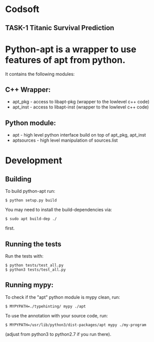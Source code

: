 # Codsoft
TASK-1 Titanic Survival Prediction
----------------------------------------------------------------------------------------------------------------------------------------------------------
# Python-apt is a wrapper to use features of apt from python.

It contains the following modules:

## C++ Wrapper:

* apt_pkg - access to libapt-pkg (wrapper to the lowlevel c++ code)
* apt_inst - access to libapt-inst (wrapper to the lowlevel c++ code)

## Python module:

* apt - high level python interface build on top of apt_pkg, apt_inst
* aptsources - high level manipulation of sources.list


# Development

## Building

To build python-apt run:
```
$ python setup.py build
```
You may need to install the build-dependencies via:
```
$ sudo apt build-dep ./
```
first.

## Running the tests

Run the tests with:
```
$ python tests/test_all.py
$ python3 tests/test_all.py
```

## Running mypy:

To check if the "apt" python module is mypy clean, run:
```
$ MYPYPATH=./typehinting/ mypy ./apt
```

To use the annotation with your source code, run:
```
$ MYPYPATH=/usr/lib/python3/dist-packages/apt mypy ./my-program
```
(adjust from python3 to python2.7 if you run there).
